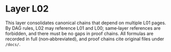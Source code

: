 # Layer L02

This layer consolidates canonical chains that depend on multiple L01 pages. By DAG rules, L02 may reference L01 and L00; same‑layer references are forbidden, and there must be no gaps in proof chains. All formulas are recorded in full (non‑abbreviated), and proof chains cite original files under `/docs/`.
